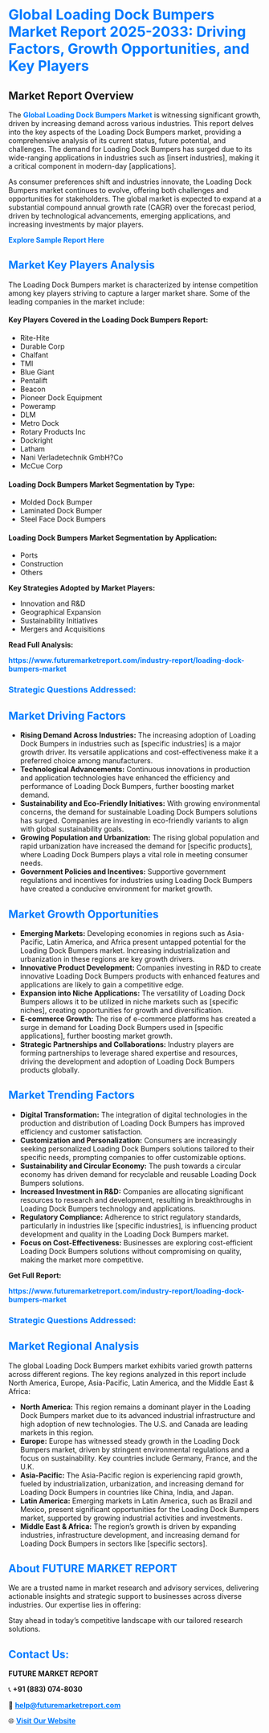 <h1 style="color: #007BFF;">Global Loading Dock Bumpers Market Report 2025-2033: Driving Factors, Growth Opportunities, and Key Players</h1>

<section id="overview">
<h2>Market Report Overview</h2>
<p>The <a href="https://www.futuremarketreport.com/industry-report/loading-dock-bumpers-market" style="color: #007BFF; text-decoration: none;"><strong>Global Loading Dock Bumpers Market</strong></a> is witnessing significant growth, driven by increasing demand across various industries. This report delves into the key aspects of the Loading Dock Bumpers market, providing a comprehensive analysis of its current status, future potential, and challenges. The demand for Loading Dock Bumpers has surged due to its wide-ranging applications in industries such as [insert industries], making it a critical component in modern-day [applications].</p>
<p>As consumer preferences shift and industries innovate, the Loading Dock Bumpers market continues to evolve, offering both challenges and opportunities for stakeholders. The global market is expected to expand at a substantial compound annual growth rate (CAGR) over the forecast period, driven by technological advancements, emerging applications, and increasing investments by major players.</p>
</section>

<section id="overview">
<p><a href="https://www.futuremarketreport.com/request-sample/reportId=29142" style="color: #007BFF; text-decoration: none;"><strong>Explore Sample Report Here</strong></a></p>
</section>

<section id="key-players">
<h2 style="color: #007BFF;">Market Key Players Analysis</h2>
<p>The Loading Dock Bumpers market is characterized by intense competition among key players striving to capture a larger market share. Some of the leading companies in the market include:</p>
<h4>Key Players Covered in the Loading Dock Bumpers Report:</h4>
<ul><li>Rite-Hite</li><li>Durable Corp</li><li>Chalfant</li><li>TMI</li><li>Blue Giant</li><li>Pentalift</li><li>Beacon</li><li>Pioneer Dock Equipment</li><li>Poweramp</li><li>DLM</li><li>Metro Dock</li><li>Rotary Products Inc</li><li>Dockright</li><li>Latham</li><li>Nani Verladetechnik GmbH?Co</li><li>McCue Corp</li></ul>
<h4>Loading Dock Bumpers Market Segmentation by Type:</h4>
<ul><li>Molded Dock Bumper</li><li>Laminated Dock Bumper</li><li>Steel Face Dock Bumpers</li></ul>

<h4>Loading Dock Bumpers Market Segmentation by Application:</h4>
<ul><li>Ports</li><li>Construction</li><li>Others</li></ul>
<p><strong>Key Strategies Adopted by Market Players:</strong></p>
<ul>
<li>Innovation and R&D</li>
<li>Geographical Expansion</li>
<li>Sustainability Initiatives</li>
<li>Mergers and Acquisitions</li>
</ul>
</section>

<section>
<p><strong>Read Full Analysis: </strong></p><a href="https://www.futuremarketreport.com/industry-report/loading-dock-bumpers-market" style="color: #007BFF; text-decoration: none;"><strong>https://www.futuremarketreport.com/industry-report/loading-dock-bumpers-market</strong></a>
<h3 style="color: #007BFF;">Strategic Questions Addressed:</h3>
</section>

<section id="driving-factors">
<h2 style="color: #007BFF;">Market Driving Factors</h2>
<ul>
<li><strong>Rising Demand Across Industries:</strong> The increasing adoption of Loading Dock Bumpers in industries such as [specific industries] is a major growth driver. Its versatile applications and cost-effectiveness make it a preferred choice among manufacturers.</li>
<li><strong>Technological Advancements:</strong> Continuous innovations in production and application technologies have enhanced the efficiency and performance of Loading Dock Bumpers, further boosting market demand.</li>
<li><strong>Sustainability and Eco-Friendly Initiatives:</strong> With growing environmental concerns, the demand for sustainable Loading Dock Bumpers solutions has surged. Companies are investing in eco-friendly variants to align with global sustainability goals.</li>
<li><strong>Growing Population and Urbanization:</strong> The rising global population and rapid urbanization have increased the demand for [specific products], where Loading Dock Bumpers plays a vital role in meeting consumer needs.</li>
<li><strong>Government Policies and Incentives:</strong> Supportive government regulations and incentives for industries using Loading Dock Bumpers have created a conducive environment for market growth.</li>
</ul>
</section>

<section id="growth-opportunities">
<h2 style="color: #007BFF;">Market Growth Opportunities</h2>
<ul>
<li><strong>Emerging Markets:</strong> Developing economies in regions such as Asia-Pacific, Latin America, and Africa present untapped potential for the Loading Dock Bumpers market. Increasing industrialization and urbanization in these regions are key growth drivers.</li>
<li><strong>Innovative Product Development:</strong> Companies investing in R&D to create innovative Loading Dock Bumpers products with enhanced features and applications are likely to gain a competitive edge.</li>
<li><strong>Expansion into Niche Applications:</strong> The versatility of Loading Dock Bumpers allows it to be utilized in niche markets such as [specific niches], creating opportunities for growth and diversification.</li>
<li><strong>E-commerce Growth:</strong> The rise of e-commerce platforms has created a surge in demand for Loading Dock Bumpers used in [specific applications], further boosting market growth.</li>
<li><strong>Strategic Partnerships and Collaborations:</strong> Industry players are forming partnerships to leverage shared expertise and resources, driving the development and adoption of Loading Dock Bumpers products globally.</li>
</ul>
</section>

<section id="trending-factors">
<h2 style="color: #007BFF;">Market Trending Factors</h2>
<ul>
<li><strong>Digital Transformation:</strong> The integration of digital technologies in the production and distribution of Loading Dock Bumpers has improved efficiency and customer satisfaction.</li>
<li><strong>Customization and Personalization:</strong> Consumers are increasingly seeking personalized Loading Dock Bumpers solutions tailored to their specific needs, prompting companies to offer customizable options.</li>
<li><strong>Sustainability and Circular Economy:</strong> The push towards a circular economy has driven demand for recyclable and reusable Loading Dock Bumpers solutions.</li>
<li><strong>Increased Investment in R&D:</strong> Companies are allocating significant resources to research and development, resulting in breakthroughs in Loading Dock Bumpers technology and applications.</li>
<li><strong>Regulatory Compliance:</strong> Adherence to strict regulatory standards, particularly in industries like [specific industries], is influencing product development and quality in the Loading Dock Bumpers market.</li>
<li><strong>Focus on Cost-Effectiveness:</strong> Businesses are exploring cost-efficient Loading Dock Bumpers solutions without compromising on quality, making the market more competitive.</li>
</ul>
</section>

<section>
<p><strong>Get Full Report: </strong></p><a href="https://www.futuremarketreport.com/industry-report/loading-dock-bumpers-market" style="color: #007BFF; text-decoration: none;"><strong>https://www.futuremarketreport.com/industry-report/loading-dock-bumpers-market</strong></a>
<h3 style="color: #007BFF;">Strategic Questions Addressed:</h3>
</section>


<section id="regional-analysis">
<h2 style="color: #007BFF;">Market Regional Analysis</h2>
<p>The global Loading Dock Bumpers market exhibits varied growth patterns across different regions. The key regions analyzed in this report include North America, Europe, Asia-Pacific, Latin America, and the Middle East & Africa:</p>
<ul>
<li><strong>North America:</strong> This region remains a dominant player in the Loading Dock Bumpers market due to its advanced industrial infrastructure and high adoption of new technologies. The U.S. and Canada are leading markets in this region.</li>
<li><strong>Europe:</strong> Europe has witnessed steady growth in the Loading Dock Bumpers market, driven by stringent environmental regulations and a focus on sustainability. Key countries include Germany, France, and the U.K.</li>
<li><strong>Asia-Pacific:</strong> The Asia-Pacific region is experiencing rapid growth, fueled by industrialization, urbanization, and increasing demand for Loading Dock Bumpers in countries like China, India, and Japan.</li>
<li><strong>Latin America:</strong> Emerging markets in Latin America, such as Brazil and Mexico, present significant opportunities for the Loading Dock Bumpers market, supported by growing industrial activities and investments.</li>
<li><strong>Middle East & Africa:</strong> The region’s growth is driven by expanding industries, infrastructure development, and increasing demand for Loading Dock Bumpers in sectors like [specific sectors].</li>
</ul>
</section>

<footer>
<h2 style="color: #007BFF;">About FUTURE MARKET REPORT</h2>
<p>We are a trusted name in market research and advisory services, delivering actionable insights and strategic support to businesses across diverse industries. Our expertise lies in offering:</p>

<p>Stay ahead in today’s competitive landscape with our tailored research solutions.</p>

<h2 style="color: #007BFF;">Contact Us:</h2>
<p><strong>FUTURE MARKET REPORT</strong></p>
<p>📞 <strong>+91 (883) 074-8030</strong></p>
<p>📧 <strong><a href="mailto:help@futuremarketreport.com" style="color: #007BFF;">help@futuremarketreport.com</a></strong></p>
<p>🌐 <strong><a href="https://www.futuremarketreport.com/" style="color: #007BFF;">Visit Our Website</a></strong></p>
</footer>